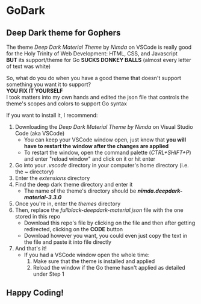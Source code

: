 # GoDark
## Deep Dark theme for Gophers  
The theme *Deep Dark Material Theme* by *Nimda*  on VSCode is really good for the Holy Trinity of Web Development: HTML, CSS, and Javascript\
**BUT** its support/theme for Go **SUCKS DONKEY BALLS** (almost every letter of text was white)  
  
So, what do you do when you have a good theme that doesn't support something you want it to support?  
**YOU FIX IT YOURSELF**  
I took matters into my own hands and edited the json file that controls the theme's scopes and colors to support Go syntax  

If you want to install it, I recommend:  
1. Downloading the *Deep Dark Material Theme by Nimda* on Visual Studio Code (aka VSCode)
   - You can keep your VSCode window open, just know that **you will have to restart the window after the changes are applied**
   - To restart the window, open the command palette (*CTRL+SHIFT+P*) and enter "reload window" and click on it or hit enter
3. Go into your *.vscode* directory in your computer's home directory (i.e. the ~ directory)
4. Enter the *extensions* directory
5. Find the deep dark theme directory and enter it
   - The name of the theme's directory should be ***nimda.deepdark-material-3.3.0***
6. Once you're in, enter the *themes* directory
7. Then, replace the *fullblack-deepdark-material.json* file with the one stored in this repo
   - Download this repo's file by clicking on the file and then after getting redirected, clicking on the **CODE** button
   - Download however you want, you could even just copy the text in the file and paste it into file directly 
8. And that's it! 
   - If you had a VSCode window open the whole time:
     1. Make sure that the theme is installed and applied
     2. Reload the window if the Go theme hasn't applied as detailed under Step 1 
## Happy Coding!
